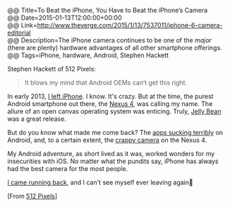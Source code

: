 @@ Title=To Beat the iPhone, You Have to Beat the iPhone’s Camera  
@@ Date=2015-01-13T12:00:00+00:00  
@@ Link=http://www.theverge.com/2015/1/13/7537011/iphone-6-camera-editorial  
@@ Description=The iPhone camera continues to be one of the *major* (there are plenty) hardware advantages of all other smartphone offerings.  
@@ Tags=iPhone, hardware, Android, Stephen Hackett  

Stephen Hackett of 512 Pixels:
>It blows my mind that Android OEMs can’t get this right.

In early 2013, [I left iPhone][instagram]. I know. It's crazy. But at the time, the purest Android smartphone out there, the [Nexus 4][m], was calling my name. The allure of an open canvas operating system was enticing. Truly, [Jelly Bean][m 2] was a great release. 

But do you know what made me come back? The [apps sucking terribly][blogspot] on Android, and, to a certain extent, the [crappy camera][theverge] on the Nexus 4. 

My Android adventure, as short lived as it was, worked wonders for my insecurities with iOS. No matter what the pundits say, iPhone has always had the best camera for the most people. 

[I came running back][instagram 2], and I can't see myself ever leaving again📱

[From [512 Pixels][512pixels]]

[512pixels]: http://www.512pixels.net/blog/2015/1/its-about-the-camera
[blogspot]: http://my2cents4theday.blogspot.com/2012/03/why-android-apps-especially-tablet-apps.html
[instagram]: http://instagram.com/p/XImbvKwz8i/
[instagram 2]: http://instagram.com/p/Z6lTaiQz6o/
[m]: http://en.m.wikipedia.org/wiki/Nexus_4
[m 2]: http://en.wikipedia.org/wiki/Android_Jelly_Bean
[theverge]: http://www.theverge.com/2012/11/2/3590542/nexus-4-camera-samples